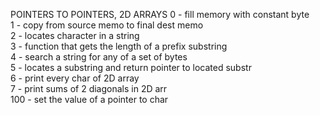 POINTERS TO POINTERS, 2D ARRAYS
0 - fill memory with constant byte <br />
1 - copy from source memo to final dest memo <br />
2 - locates character in a string <br />
3 - function that gets the length of a prefix substring <br />
4 - search a string for any of a set of bytes <br />
5 - locates a substring and return pointer to located substr <br />
6 - print every char of 2D array <br />
7 - print sums of 2 diagonals in 2D arr <br />
100 - set the value of a pointer to char <br />
